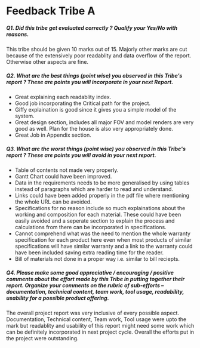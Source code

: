 # Feedback Tribe A
##### Q1. Did this tribe get evaluated correctly ? Qualify your Yes/No with reasons.
This tribe should be given 10 marks out of 15. Majorly other marks are cut because of the extensively poor readablity and data overflow of the report. Otherwise other aspects are fine. 

##### Q2. What are the best things (point wise) you observed in this Tribe's report ? These are points you will incorporate in your next Report.
- Great explaining each readablity index.
- Good job incorporating the Critical path for the project.
- Giffy explaination is good since it gives you a simple model of the system.
- Great design section, includes all major FOV and model renders are very good as well. Plan for the house is also very appropriately done.
- Great Job in Appendix section.

##### Q3. What are the worst things (point wise) you observed in this Tribe's report ? These are points you will avoid in your next report.
- Table of contents not made very properly.
- Gantt Chart could have been improved.
- Data in the requirements needs to be more generalised by using tables instead of paragraphs which are harder to read and understand.
- Links could have been added properly in the pdf file where mentioning the whole URL can be avoided.
- Specifications for no reason include so much explainations about the working and composition for each material. These could have been easily avoided and a seperate section to explain the process and calculations from there can be incorporated in specifications.
- Cannot comprehend what was the need to mention the whole warranty specification for each product here even when most products of similar specifications will have similar warranty and a link to the warranty could have been included saving extra reading time for the reader.
- Bill of materials not done in a proper way i.e. similar to bill reciepts.

##### Q4. Please make some good appreciative / encouraging / positive comments about the effort made by this Tribe in putting together their report. Organize your comments on the rubric of sub-efforts – documentation, technical content, team work, tool usage, readability, usability for a possible product offering.
The overall project report was very inclusive of every possible aspect. Documentation, Technical content, Team work, Tool usage were upto the mark but readablity and usability of this report might need some work which can be definitely incorporated in next project cycle. Overall the efforts put in the project were outstanding. 